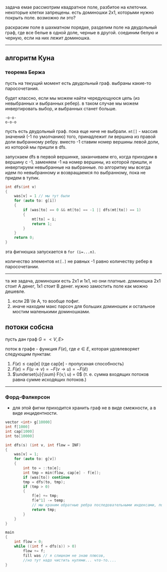 задача емае
рассмотрим квадратное поле, разбитое на клеточки. некоторые клетки запрещены. есть доминошки 2х1, которыми нужно покрыть поле. возможно ли это?

раскрасим поле в шахматном порядке, разделим поле на двудольный граф, где все белые в одной доле, черные в другой. соединим белую и черную, если на них лежит доминошка.

---
## алгоритм Куна
### теорема Бержа
пусть на текущий момент есть двудольный граф. выбраны какие-то паросочетания.

будет классно, если мы можем найти чередующуюся цепь (из невыбранных и выбранных ребер). в таком случае мы можем инвертировать выбор, и выбранных станет больше.
```
-о-о-
о-о-о
```

пусть есть двудольный граф. пока еще ниче не выбрали. ```mt[]``` - массив значений (-1 по умолчанию) того, принадлежит ли вершина из правой доли выбранному ребру. вместо -1 ставим номер вершины левой доли, из которой мы пришли в dfs. 

запускаем dfs в первой вершинке, заканчиваем его, когда приходим в вершину с -1, заменяем -1 на номер вершины, из которой пришли, и инвертируем невыбранные на выбранные. по алгоритму мы всегда идем по невыбранному и возвращаемся по выбранному, пока не придем в тупик.

```cpp
int dfs(int v)
{
	was[v] = 1 // мы тут были
	for (auto to: g[i])
	{
		if (was[to] == 0 && mt[to] == -1 || dfs(mt[to]) == 1)
		{
			mt[to] = i;
			return 1;
		}
	}
	return 0;
}
```

эта фигнюшка запускается в ```for (i=...n)```.

количество элементов ```mt[.]``` не равных -1 равно количеству ребер в паросочетании.


---

та же задача, доминошки есть 2x1 и 1x1, но они платные. доминошка 2x1 стоит A денег, 1х1 стоит B денег. нужно замостить поле как можно дешевле.

1. если 2B \le A, то вообще пофиг.
2. иначе находим макс парсоч для больших доминошек и остальное мостим маленькими доминошками.

## потоки собсна
пусть дан граф $G=<V, E>$

поток в графе - функция $F(e)$, где $e \in E$, которая удовлеворяет следующим пунктам:

1. $F(e) \le \text{cap[e]}$ (где cap[e] - пропускная способность)
2. $F(e) = F(u \to v) = -F(v \to u) = -F(\hat e)$ 
3. $\underset{u}{\sum} F(v,\ u) = 0$ (т. е. сумма входящих потоков равна сумме исходящих потоков.)

---

### Форд-Фалкерсон
* для этой фигни приходится хранить граф не в виде смежности, а в виде инцидентности.
```cpp
vector <int> g[10000]
int f[1000]
int cap[1000]
int to[10000]

int dfs(s) (int v, int flow = INF)
{
	was[v] = 1;
	for (auto to: g[v])
	{
		int to = ::to[e];
		int tmp = min(flow, cap[e] - f[e]);
		if (was[to]) continue
		tmp = dfs(to, tmp);
		if (tmp > 0)
		{
			f[e] += tmp;
			f[e^1] -= temp;
			// мы храним обратные ребра последовательными индексами, поэтому два соседних индекса противоположны друг другу. отличаются они одним знаком. финт ушами.
			return tmp;
		}
	}
}

main
{
	int flow = 0;
	while ((int f = dfs(s)) > 0)
		flow += f;
		fill was // я слишком не знаю плюсов,
		//но тут надо чистить нулями... что-то....
}
```
